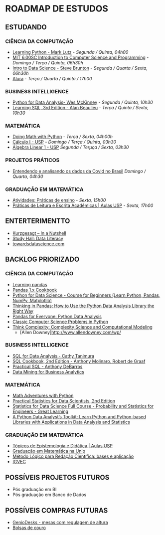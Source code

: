 # ROADMAP DE ESTUDOS

## ESTUDANDO

### CIÊNCIA DA COMPUTAÇÃO

- [Learning Python - Mark Lutz](https://github.com/ferreiramr/livroLearningPython_markLutz) - *Segunda / Quinta, 04h00*
- [MIT 6.00SC Introduction to Computer Science and Programming](https://www.youtube.com/playlist?list=PLB2BE3D6CA77BB8F7) - *Domingo / Terça / Quinta, 06h30h*
- [Intro to Data Science - Steve Brunton](https://www.youtube.com/playlist?list=PLMrJAkhIeNNQV7wi9r7Kut8liLFMWQOXn) - *Segunda / Quarta / Sexta, 06h30h*
- [Alura](https://cursos.alura.com.br/) - *Terça / Quarta / Quinta / 17h00*

### BUSINESS INTELLIGENCE

- [Python for Data Analysis- Wes McKinney](https://github.com/ferreiramr/livroPythonForDataAnalysis_WesMcKinney) - *Segunda / Quinta, 10h30*
- [Learning SQL, 3rd Edition - Alan Beaulieu](https://www.oreilly.com/library/view/learning-sql-3rd/9781492057604/) - *Terça / Quinta / Sexta, 10h30*

### MATEMÁTICA

- [Doing Math with Python](https://github.com/ferreiramr/livroDoingMathWithPython_AmitSaha) - *Terça / Sexta, 04h00h*
- [Cálculo I - USP](https://www.youtube.com/playlist?list=PLAudUnJeNg4tr-aiNyYCXE46L3qEZ2Nzx) - *Domingo / Terça / Quinta, 03h30*
- [Álgebra Linear 1 - USP](https://www.youtube.com/playlist?list=PLIEzh1OveCVczEZAjhVIVd7Qs-X8ILgnI) *Segunda / Terµça / Sexta, 03h30*

### PROJETOS PRÁTICOS

 - [Entendendo e analisando os dados da Covid no Brasil](#) *Domingo / Quarta, 04h30*

### GRADUAÇÃO EM MATEMÁTICA

- [Atividades: Práticas de ensino](#) - *Sexta, 15h00*  
- [Práticas de Leitura e Escrita Acadêmicas | Aulas USP](https://www.youtube.com/playlist?list=PLAudUnJeNg4vWJhEJ_da26C-QW5qiS7uZ) - *Sexta, 17h00*

## ENTERTERIMENTTO

- [Kurzgesagt – In a Nutshell](https://www.youtube.com/c/inanutshell/videos?view=0&sort=da&flow=grid)
- [Study Hall: Data Literacy](https://www.youtube.com/playlist?list=PLNrrxHpJhC8m_ifiOWl1hquDmdgvcviOt)
- [towardsdatascience.com](https://towardsdatascience.com/)

## BACKLOG PRIORIZADO

### CIÊNCIA DA COMPUTAÇÃO

- [Learning pandas](https://www.oreilly.com/library/view/learning-pandas-/9781787123137/)
- [Pandas 1.x Cookbook](https://www.oreilly.com/library/view/pandas-1x-cookbook/9781839213106/)
- [Python for Data Science - Course for Beginners (Learn Python, Pandas, NumPy, Matplotlib)](https://www.youtube.com/watch?v=LHBE6Q9XlzI)
- [Thinking in Pandas: How to Use the Python Data Analysis Library the Right Way](https://www.oreilly.com/library/view/thinking-in-pandas/9781484258392/)
- [Pandas for Everyone: Python Data Analysis](https://www.oreilly.com/library/view/pandas-for-everyone/9780134547046/)
- [Classic Computer Science Problems in Python](https://www.amazon.com.br/Classic-Computer-Science-Problems-Python/dp/1617295981/ref=pd_sim_3?pd_rd_w=w6y03&pf_rd_p=d2883ac0-cb76-4340-aab4-ffa3314b9318&pf_rd_r=8N1NC91ZB7NYCARB78TG&pd_rd_r=42e95269-ca8b-453a-bc6d-e1714578f8fd&pd_rd_wg=o9vTY&pd_rd_i=1617295981&psc=1)
- [Think Complexity: Complexity Science and Computational Modeling](https://www.amazon.com.br/Think-Complexity-Allen-B-Downey/dp/1449314635)
    - [Allen Downey]http://www.allendowney.com/wp/

### BUSINESS INTELLIGENCE

- [SQL for Data Analysis -  Cathy Tanimura](https://www.oreilly.com/library/view/sql-for-data/9781492088776/)
- [SQL Cookbook, 2nd Edition - Anthony Molinaro, Robert de Graaf](https://www.oreilly.com/library/view/sql-cookbook-2nd/9781492077435/)
- [Practical SQL - Anthony DeBarros](https://www.oreilly.com/library/view/practical-sql/9781492067580/)
- [Data Mining for Business Analytics](https://www.oreilly.com/library/view/data-mining-for/9781119549840/)

### MATEMÁTICA

- [Math Adventures with Python](https://www.oreilly.com/library/view/math-adventures-with/9781492071228/)
- [Practical Statistics for Data Scientists, 2nd Edition](https://www.oreilly.com/library/view/practical-statistics-for/9781492072935/)
- [Statistics for Data Science Full Course - Probability and Statistics for Engineers - Great Learning](https://github.com/ferreiramr/notasDeEstudos)
- [A Python Data Analyst’s Toolkit: Learn Python and Python-based Libraries with Applications in Data Analysis and Statistics](https://www.oreilly.com/library/view/a-python-data/9781484263990/)

### GRADUAÇÃO EM MATEMÁTICA

- [Tópicos de Epistemologia e Didática | Aulas USP](https://www.youtube.com/watch?v=YqbAHG3Fs44&list=PLAudUnJeNg4tTpuOqi-_2qs4LmZ1DJUXK)
- [Graduação em Matemática na Unip](https://ava.ead.unip.br/webapps/portal/execute/tabs/tabAction?tab_tab_group_id=_25_1)
- [Método Lógico para Redação Científica: bases e aplicação](https://www.youtube.com/playlist?list=PLMmWegTl-vzV7ScJqOiXI-p0QamOE8hBy)
- [IGVEC](https://igvec.com/clube/)

## POSSÍVEIS PROJETOS FUTUROS

- Pós graduação em BI
- Pós graduação em Banco de Dados

## POSSÍVEIS COMPRAS FUTURAS

- [GenioDesks - mesas com regulagem de altura](https://www.geniodesks.com.br/)
- [Bolsas de couro](https://www.nordweg.com/)

